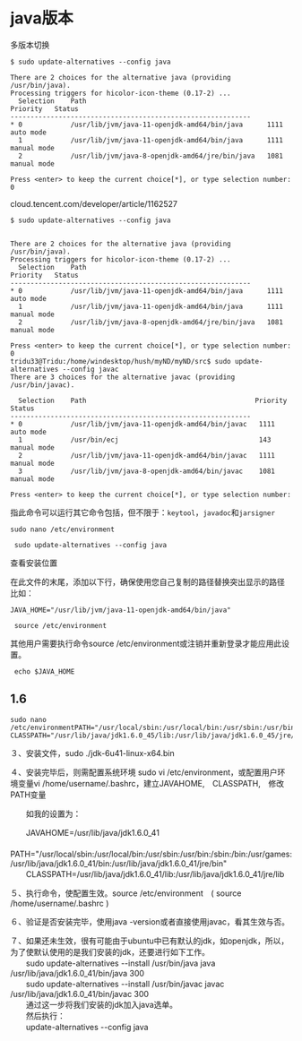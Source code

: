 # java版本

多版本切换

```
$ sudo update-alternatives --config java

There are 2 choices for the alternative java (providing /usr/bin/java).
Processing triggers for hicolor-icon-theme (0.17-2) ...
  Selection    Path                                            Priority   Status
------------------------------------------------------------
* 0            /usr/lib/jvm/java-11-openjdk-amd64/bin/java      1111      auto mode
  1            /usr/lib/jvm/java-11-openjdk-amd64/bin/java      1111      manual mode
  2            /usr/lib/jvm/java-8-openjdk-amd64/jre/bin/java   1081      manual mode

Press <enter> to keep the current choice[*], or type selection number: 0

```

cloud.tencent.com/developer/article/1162527

```
$ sudo update-alternatives --config java


There are 2 choices for the alternative java (providing /usr/bin/java).
Processing triggers for hicolor-icon-theme (0.17-2) ...
  Selection    Path                                            Priority   Status
------------------------------------------------------------
* 0            /usr/lib/jvm/java-11-openjdk-amd64/bin/java      1111      auto mode
  1            /usr/lib/jvm/java-11-openjdk-amd64/bin/java      1111      manual mode
  2            /usr/lib/jvm/java-8-openjdk-amd64/jre/bin/java   1081      manual mode

Press <enter> to keep the current choice[*], or type selection number: 0
tridu33@Tridu:/home/windesktop/hush/myND/myND/src$ sudo update-alternatives --config javac
There are 3 choices for the alternative javac (providing /usr/bin/javac).

  Selection    Path                                          Priority   Status
------------------------------------------------------------
* 0            /usr/lib/jvm/java-11-openjdk-amd64/bin/javac   1111      auto mode
  1            /usr/bin/ecj                                   143       manual mode
  2            /usr/lib/jvm/java-11-openjdk-amd64/bin/javac   1111      manual mode
  3            /usr/lib/jvm/java-8-openjdk-amd64/bin/javac    1081      manual mode

Press <enter> to keep the current choice[*], or type selection number:
```

指此命令可以运行其它命令包括，但不限于：`keytool`，`javadoc`和`jarsigner`



```
sudo nano /etc/environment
```



```
 sudo update-alternatives --config java
```

查看安装位置

在此文件的末尾，添加以下行，确保使用您自己复制的路径替换突出显示的路径
比如：

```
JAVA_HOME="/usr/lib/jvm/java-11-openjdk-amd64/bin/java"
```

```
 source /etc/environment
```


其他用户需要执行命令source /etc/environment或注销并重新登录才能应用此设置。


```
 echo $JAVA_HOME
```


## 1.6
```
sudo nano /etc/environmentPATH="/usr/local/sbin:/usr/local/bin:/usr/sbin:/usr/bin:/sbin:/bin:/usr/games:/$
CLASSPATH="/usr/lib/java/jdk1.6.0_45/lib:/usr/lib/java/jdk1.6.0_45/jre/lib"
```
３、安装文件，sudo ./jdk-6u41-linux-x64.bin

４、安装完毕后，则需配置系统环境   sudo vi /etc/environment，或配置用户环境变量vi /home/username/.bashrc，建立JAVAHOME,　CLASSPATH,　修改PATH变量

　　如我的设置为：

　　JAVAHOME=/usr/lib/java/jdk1.6.0_41  
　　PATH="/usr/local/sbin:/usr/local/bin:/usr/sbin:/usr/bin:/sbin:/bin:/usr/games:/usr/lib/java/jdk1.6.0\_41/bin:/usr/lib/java/jdk1.6.0\_41/jre/bin"  
　　CLASSPATH=/usr/lib/java/jdk1.6.0\_41/lib:/usr/lib/java/jdk1.6.0\_41/jre/lib

５、执行命令，使配置生效。source /etc/environment　( source /home/username/.bashrc )

６、验证是否安装完毕，使用java -version或者直接使用javac，看其生效与否。

７、如果还未生效，很有可能由于ubuntu中已有默认的jdk，如openjdk，所以，为了使默认使用的是我们安装的jdk，还要进行如下工作。  
　　sudo update-alternatives --install /usr/bin/java java /usr/lib/java/jdk1.6.0_41/bin/java 300  
　　sudo update-alternatives --install /usr/bin/javac javac /usr/lib/java/jdk1.6.0_41/bin/javac 300  
　　通过这一步将我们安装的jdk加入java选单。  
　　然后执行：  
　　update-alternatives --config java





































